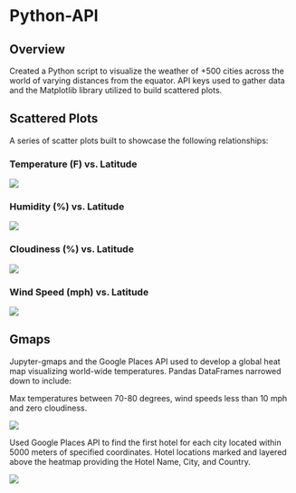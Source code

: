 # Python-API

## Overview

Created a Python script to visualize the weather of +500 cities across the world of varying distances from the equator.  API keys used to gather data and the Matplotlib library utilized to build scattered plots.

## Scattered Plots
A series of scatter plots built to showcase the following relationships:

### Temperature (F) vs. Latitude

![](Lat_vs_Temp.png)

### Humidity (%) vs. Latitude

![](Lat_vs_Humidity.png)

### Cloudiness (%) vs. Latitude

![](Lat_vs_Cloud.png)

### Wind Speed (mph) vs. Latitude

![](Lat_vs_Wind.png)

## Gmaps

Jupyter-gmaps and the Google Places API used to develop a global heat map visualizing world-wide temperatures.  Pandas DataFrames narrowed down to include:

Max temperatures between 70-80 degrees, wind speeds less than 10 mph and zero cloudiness.

![](Heatmap_Layer.png)

Used Google Places API to find the first hotel for each city located within 5000 meters of specified coordinates.  Hotel locations marked and layered above the heatmap providing the Hotel Name, City, and Country.

![](Marker_Heatmap_Layer.png)
